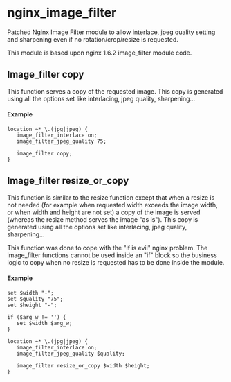# nginx_image_filter
Patched Nginx Image Filter module to allow interlace, jpeg quality setting and sharpening even if no rotation/crop/resize is requested.

This module is based upon nginx 1.6.2 image_filter module code.

## Image_filter copy
This function serves a copy of the requested image. This copy is generated using all the options set like interlacing, jpeg quality, sharpening...

#### Example

    location ~* \.(jpg|jpeg) {
       image_filter_interlace on;
       image_filter_jpeg_quality 75;

       image_filter copy;
    }

## Image_filter resize_or_copy
This function is similar to the resize function except that when a resize is not needed (for example when requested width exceeds the image width, or when width and height are not set) a copy of the image is served (whereas the resize method serves the image "as is"). This copy is generated using all the options set like interlacing, jpeg quality, sharpening... 

This function was done to cope with the "if is evil" nginx problem. The image_filter functions cannot be used inside an "if" block so the business logic to copy when no resize is requested has to be done inside the module.

#### Example

    set $width "-";
    set $quality "75";
    set $height "-";
  
    if ($arg_w != '') {
       set $width $arg_w;
    }

    location ~* \.(jpg|jpeg) {
       image_filter_interlace on;
       image_filter_jpeg_quality $quality;

       image_filter resize_or_copy $width $height;
    }

    
